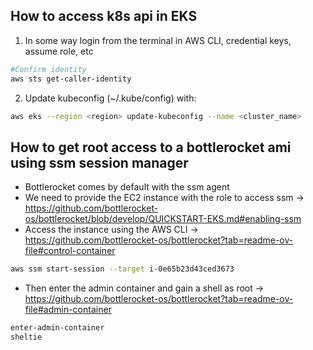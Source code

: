 ## How to access k8s api in EKS

1. In some way login from the terminal in AWS CLI, credential keys, assume role, etc

```bash
#Confirm identity
aws sts get-caller-identity
```

2. Update kubeconfig (~/.kube/config) with:

```bash
aws eks --region <region> update-kubeconfig --name <cluster_name>
```

## How to get root access to a bottlerocket ami using ssm session manager

- Bottlerocket comes by default with the ssm agent
- We need to provide the EC2 instance with the role to access ssm -> https://github.com/bottlerocket-os/bottlerocket/blob/develop/QUICKSTART-EKS.md#enabling-ssm
- Access the instance using the AWS CLI -> https://github.com/bottlerocket-os/bottlerocket?tab=readme-ov-file#control-container
```bash
aws ssm start-session --target i-0e65b23d43ced3673
```
- Then enter the admin container and gain a shell as root -> https://github.com/bottlerocket-os/bottlerocket?tab=readme-ov-file#admin-container
```bash
enter-admin-container
sheltie
```
